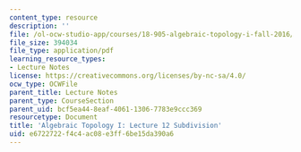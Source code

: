 ```yaml
---
content_type: resource
description: ''
file: /ol-ocw-studio-app/courses/18-905-algebraic-topology-i-fall-2016/e6722722f4c4ac08e3ff6be15da390a6_MIT18_905F16_lec12.pdf
file_size: 394034
file_type: application/pdf
learning_resource_types:
- Lecture Notes
license: https://creativecommons.org/licenses/by-nc-sa/4.0/
ocw_type: OCWFile
parent_title: Lecture Notes
parent_type: CourseSection
parent_uid: bcf5ea44-8eaf-4061-1306-7783e9ccc369
resourcetype: Document
title: 'Algebraic Topology I: Lecture 12 Subdivision'
uid: e6722722-f4c4-ac08-e3ff-6be15da390a6
---
```

